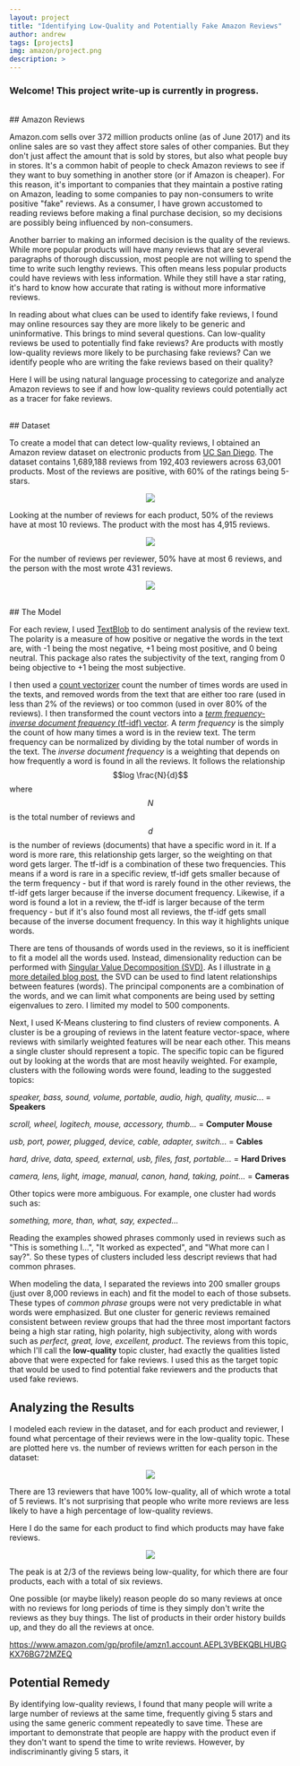 ```yaml
---
layout: project
title: "Identifying Low-Quality and Potentially Fake Amazon Reviews"
author: andrew
tags: [projects]
img: amazon/project.png
description: >
---
```



### Welcome! This project write-up is currently in progress.

<br>
## Amazon Reviews

Amazon.com sells over 372 million products online (as of June 2017) and its online sales are so vast they affect store sales of other companies.  But they don't just affect the amount that is sold by stores, but also what people buy in stores.  It's a common habit of people to check Amazon reviews to see if they want to buy something in another store (or if Amazon is cheaper).  For this reason, it's important to companies that they maintain a postive rating on Amazon, leading to some companies to pay non-consumers to write positive "fake" reviews.  As a consumer, I have grown accustomed to reading reviews before making a final purchase decision, so my decisions are possibly being influenced by non-consumers.  

Another barrier to making an informed decision is the quality of the reviews.  While more popular products will have many reviews that are several paragraphs of thorough discussion, most people are not willing to spend the time to write such lengthy reviews.  This often means less popular products could have reviews with less information.  While they still have a star rating, it's hard to know how accurate that rating is without more informative reviews. 

In reading about what clues can be used to identify fake reviews, I found may online resources say they are more likely to be generic and uninformative.  This brings to mind several questions.  Can low-quality reviews be used to potentially find fake reviews?  Are products with mostly low-quality reviews more likely to be purchasing fake reviews?  Can we identify people who are writing the fake reviews based on their quality?

Here I will be using natural language processing to categorize and analyze Amazon reviews to see if and how low-quality reviews could potentially act as a tracer for fake reviews.


<br>
## Dataset

To create a model that can detect low-quality reviews, I obtained an Amazon review dataset on electronic products from [UC San Diego](http://jmcauley.ucsd.edu/data/amazon/).  The dataset contains 1,689,188 reviews from 192,403 reviewers across 63,001 products.  Most of the reviews are positive, with 60% of the ratings being 5-stars.

<p align="center">
<img src="/public/img/amazon/Star_Frequency.png?raw=true"/>
</p>

Looking at the number of reviews for each product, 50% of the reviews have at most 10 reviews.  The product with the most has 4,915 reviews.

<p align="center">
<img src="/public/img/amazon/Reviews_per_product.png?raw=true"/>
</p>

For the number of reviews per reviewer, 50% have at most 6 reviews, and the person with the most wrote 431 reviews.

<p align="center">
<img src="/public/img/amazon/Reviews_per_reviewer.png?raw=true"/>
</p>

<br>
## The Model

For each review, I used [TextBlob](http://textblob.readthedocs.io/en/dev/index.html) to do sentiment analysis of the review text.  The polarity is a measure of how positive or negative the words in the text are, with -1 being the most negative, +1 being most positive, and 0 being neutral.  This package also rates the subjectivity of the text, ranging from 0 being objective to +1 being the most subjective.

I then used a [count vectorizer](http://scikit-learn.org/stable/modules/generated/sklearn.feature_extraction.text.CountVectorizer.html) count the number of times words are used in the texts, and removed words from the text that are either too rare (used in less than 2% of the reviews) or too common (used in over 80% of the reviews).  I then transformed the count vectors into a [*term frequency-inverse document frequency* (tf-idf) vector](http://scikit-learn.org/stable/modules/generated/sklearn.feature_extraction.text.TfidfTransformer.html).  A *term frequency* is the simply the count of how many times a word is in the review text.  The term frequency can be normalized by dividing by the total number of words in the text.  The *inverse document frequency* is a weighting that depends on how frequently a word is found in all the reviews.  It follows the relationship $$log \frac{N}{d}$$ where $$N$$ is the total number of reviews and $$d$$ is the number of reviews (documents) that have a specific word in it.  If a word is more rare, this relationship gets larger, so the weighting on that word gets larger.  The tf-idf is a combination of these two frequencies.  This means if a word is rare in a specific review, tf-idf gets smaller because of the term frequency - but if that word is rarely found in the other reviews, the tf-idf gets larger because if the inverse document frequency.  Likewise, if a word is found a lot in a review, the tf-idf is larger because of the term frequency - but if it's also found most all reviews, the tf-idf gets small because of the inverse document frequency.  In this way it highlights unique words.

There are tens of thousands of words used in the reviews, so it is inefficient to fit a model all the words used.  Instead, dimensionality reduction can be performed with [Singular Value Decomposition (SVD)](http://scikit-learn.org/stable/modules/generated/sklearn.decomposition.TruncatedSVD.html).  As I illustrate in [a more detailed blog post](https://andrewkruger.github.io/2017/08/14/visualizing-matrix-transforms/), the SVD can be used to find latent relationships between features (words).  The principal components are a combination of the words, and we can limit what components are being used by setting eigenvalues to zero.  I limited my model to 500 components.

Next, I used K-Means clustering to find clusters of review components.  A cluster is be a grouping of reviews in the latent feature vector-space, where reviews with similarly weighted features will be near each other.  This means a single cluster should represent a topic.  The specific topic can be figured out by looking at the words that are most heavily weighted.  For example, clusters with the following words were found, leading to the suggested topics:

*speaker, bass, sound, volume, portable, audio, high, quality, music..*. = **Speakers**

*scroll, wheel, logitech, mouse, accessory, thumb...* = **Computer Mouse**

*usb, port, power, plugged, device, cable, adapter, switch...* = **Cables**

*hard, drive, data, speed, external, usb, files, fast, portable...* = **Hard Drives**

*camera, lens, light, image, manual, canon, hand, taking, point...* = **Cameras**

Other topics were more ambiguous.  For example, one cluster had words such as:

*something, more, than, what, say, expected...*

Reading the examples showed phrases commonly used in reviews such as "This is something I...", "It worked as expected", and "What more can I say?".  So these types of clusters included less descript reviews that had common phrases.

When modeling the data, I separated the reviews into 200 smaller groups (just over 8,000 reviews in each) and fit the model to each of those subsets.  These types of *common phrase* groups were not very predictable in what words were emphasized.  But one cluster for generic reviews remained consistent between review groups that had the three most important factors being a high star rating, high polarity, high subjectivity, along with words such as *perfect, great, love, excellent, product*.  The reviews from this topic, which I'll call the **low-quality** topic cluster, had exactly the qualities listed above that were expected for fake reviews.  I used this as the target topic that would be used to find potential fake reviewers and the products that used fake reviews.


## Analyzing the Results

I modeled each review in the dataset, and for each product and reviewer, I found what percentage of their reviews were in the low-quality topic.  These are plotted here vs. the number of reviews written for each person in the dataset:

<p align="center">
<img src="/public/img/amazon/Low_Quality_Reviewers.png?raw=true"/>
</p>

There are 13 reviewers that have 100% low-quality, all of which wrote a total of 5 reviews.  It's not surprising that people who write more reviews are less likely to have a high percentage of low-quality reviews.

Here I do the same for each product to find which products may have fake reviews.

<p align="center">
<img src="/public/img/amazon/Low_Quality_Products.png?raw=true"/>
</p>

The peak is at 2/3 of the reviews being low-quality, for which there are four products, each with a total of six reviews.


One possible (or maybe likely) reason people do so many reviews at once with no reviews for long periods of time is they simply don't write the reviews as they buy things.  The list of products in their order history builds up, and they do all the reviews at once.



https://www.amazon.com/gp/profile/amzn1.account.AEPL3VBEKQBLHUBGKX76BG72MZEQ



## Potential Remedy

By identifying low-quality reviews, I found that many people will write a large number of reviews at the same time, frequently giving 5 stars and using the same generic comment repeatedly to save time.  These are important to demonstrate that people are happy with the product even if they don't want to spend the time to write reviews.  However, by indiscriminantly giving 5 stars, it 




